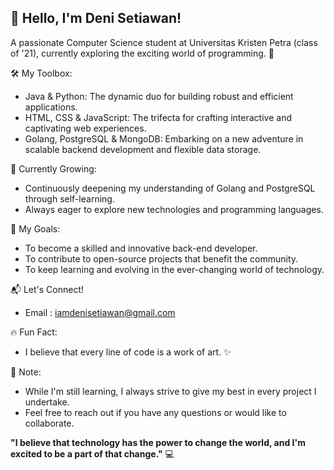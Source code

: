## 👋 Hello, I'm Deni Setiawan!

A passionate Computer Science student at Universitas Kristen Petra (class of '21), currently exploring the exciting world of programming. 🚀

🛠️ My Toolbox:

* Java & Python: The dynamic duo for building robust and efficient applications.
* HTML, CSS & JavaScript: The trifecta for crafting interactive and captivating web experiences.
* Golang, PostgreSQL & MongoDB: Embarking on a new adventure in scalable backend development and flexible data storage.

🌱 Currently Growing:

* Continuously deepening my understanding of Golang and PostgreSQL through self-learning.
* Always eager to explore new technologies and programming languages.

🌟 My Goals:

* To become a skilled and innovative back-end developer.
* To contribute to open-source projects that benefit the community.
* To keep learning and evolving in the ever-changing world of technology.

📬 Let's Connect!

* Email : iamdenisetiawan@gmail.com

🔥 Fun Fact:

* I believe that every line of code is a work of art. ✨

📝 Note:

* While I'm still learning, I always strive to give my best in every project I undertake.
* Feel free to reach out if you have any questions or would like to collaborate.

**"I believe that technology has the power to change the world, and I'm excited to be a part of that change."** 💻 
